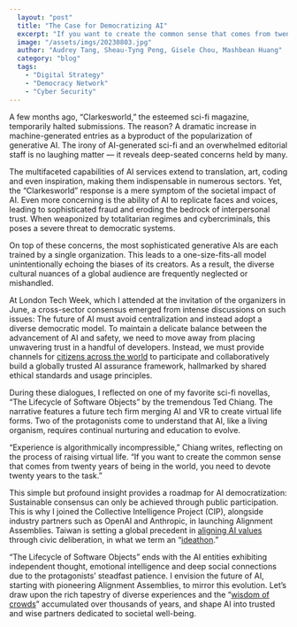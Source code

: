 ```yaml
---
  layout: "post"
  title: "The Case for Democratizing AI"
  excerpt: "If you want to create the common sense that comes from twenty years of being in the world, you need to devote twenty years to the task."
  image: "/assets/imgs/20230803.jpg"
  author: "Audrey Tang, Sheau-Tyng Peng, Gisele Chou, Mashbean Huang"
  category: "blog"
  tags: 
    - "Digital Strategy"
    - "Democracy Network"
    - "Cyber Security"
---
```


A few months ago, “Clarkesworld,” the esteemed sci-fi magazine, temporarily halted submissions. The reason? A dramatic increase in machine-generated entries as a byproduct of the popularization of generative AI. The irony of AI-generated sci-fi and an overwhelmed editorial staff is no laughing matter — it reveals deep-seated concerns held by many.

The multifaceted capabilities of AI services extend to translation, art, coding and even inspiration, making them indispensable in numerous sectors. Yet, the “Clarkesworld” response is a mere symptom of the societal impact of AI. Even more concerning is the ability of AI to replicate faces and voices, leading to sophisticated fraud and eroding the bedrock of interpersonal trust. When weaponized by totalitarian regimes and cybercriminals, this poses a severe threat to democratic systems.

On top of these concerns, the most sophisticated generative AIs are each trained by a single organization. This leads to a one-size-fits-all model unintentionally echoing the biases of its creators. As a result, the diverse cultural nuances of a global audience are frequently neglected or mishandled.

At London Tech Week, which I attended at the invitation of the organizers in June, a cross-sector consensus emerged from intense discussions on such issues: The future of AI must avoid centralization and instead adopt a diverse democratic model. To maintain a delicate balance between the advancement of AI and safety, we need to move away from placing unwavering trust in a handful of developers. Instead, we must provide channels for [citizens across the world](https://fortune.com/2023/06/20/why-picking-citizens-at-random-best-way-to-govern-ai-revolution-tech-politics/) to participate and collaboratively build a globally trusted AI assurance framework, hallmarked by shared ethical standards and usage principles.

During these dialogues, I reflected on one of my favorite sci-fi novellas, “The Lifecycle of Software Objects” by the tremendous Ted Chiang. The narrative features a future tech firm merging AI and VR to create virtual life forms. Two of the protagonists come to understand that AI, like a living organism, requires continual nurturing and education to evolve.

“Experience is algorithmically incompressible,” Chiang writes, reflecting on the process of raising virtual life. “If you want to create the common sense that comes from twenty years of being in the world, you need to devote twenty years to the task.”

This simple but profound insight provides a roadmap for AI democratization: Sustainable consensus can only be achieved through public participation. This is why I joined the Collective Intelligence Project (CIP), alongside industry partners such as OpenAI and Anthropic, in launching Alignment Assemblies. Taiwan is setting a global precedent in [aligning AI values](https://talk.polis.tw/) through civic deliberation, in what we term an “[ideathon](https://ideathon.tw/polis).”

“The Lifecycle of Software Objects” ends with the AI entities exhibiting independent thought, emotional intelligence and deep social connections due to the protagonists’ steadfast patience. I envision the future of AI, starting with pioneering Alignment Assemblies, to mirror this evolution. Let’s draw upon the rich tapestry of diverse experiences and the “[wisdom of crowds](https://cip.org/research/democratizing-ai)” accumulated over thousands of years, and shape AI into trusted and wise partners dedicated to societal well-being.
